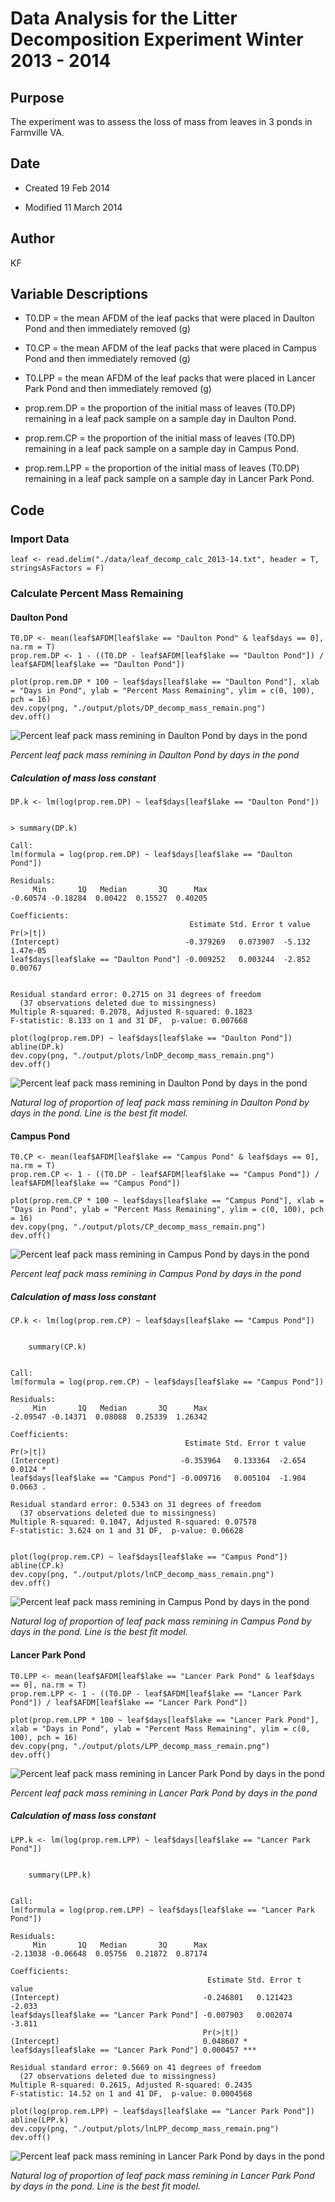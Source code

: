 # Data Analysis for the Litter Decomposition Experiment Winter 2013 - 2014

## Purpose

The experiment was to assess the loss of mass from leaves in 3 ponds in Farmville VA.

## Date

* Created 19 Feb 2014

* Modified 11 March 2014

## Author

KF

## Variable Descriptions

* T0.DP = the mean AFDM of the leaf packs that were placed in Daulton Pond and then immediately removed (g)

* T0.CP = the mean AFDM of the leaf packs that were placed in Campus Pond and then immediately removed (g)

* T0.LPP = the mean AFDM of the leaf packs that were placed in Lancer Park Pond and then immediately removed (g)

* prop.rem.DP = the proportion of the initial mass of leaves (T0.DP) remaining in a leaf pack sample on a sample day in Daulton Pond.

* prop.rem.CP = the proportion of the initial mass of leaves (T0.DP) remaining in a leaf pack sample on a sample day in Campus Pond.

* prop.rem.LPP = the proportion of the initial mass of leaves (T0.DP) remaining in a leaf pack sample on a sample day in Lancer Park Pond.


## Code

### Import Data

    leaf <- read.delim("./data/leaf_decomp_calc_2013-14.txt", header = T, stringsAsFactors = F)

### Calculate Percent Mass Remaining

#### Daulton Pond

    T0.DP <- mean(leaf$AFDM[leaf$lake == "Daulton Pond" & leaf$days == 0], na.rm = T)
    prop.rem.DP <- 1 - ((T0.DP - leaf$AFDM[leaf$lake == "Daulton Pond"]) / leaf$AFDM[leaf$lake == "Daulton Pond"])

    plot(prop.rem.DP * 100 ~ leaf$days[leaf$lake == "Daulton Pond"], xlab = "Days in Pond", ylab = "Percent Mass Remaining", ylim = c(0, 100), pch = 16)
    dev.copy(png, "./output/plots/DP_decomp_mass_remain.png")
    dev.off()

![Percent leaf pack mass remining in Daulton Pond by days in the pond](../output/plots/DP_decomp_mass_remain.png)

_Percent leaf pack mass remining in Daulton Pond by days in the pond_

##### Calculation of mass loss constant

    DP.k <- lm(log(prop.rem.DP) ~ leaf$days[leaf$lake == "Daulton Pond"])

~~~~

> summary(DP.k)

Call:
lm(formula = log(prop.rem.DP) ~ leaf$days[leaf$lake == "Daulton Pond"])

Residuals:
     Min       1Q   Median       3Q      Max 
-0.60574 -0.18284  0.00422  0.15527  0.40205 

Coefficients:
                                        Estimate Std. Error t value Pr(>|t|)
(Intercept)                            -0.379269   0.073907  -5.132 1.47e-05
leaf$days[leaf$lake == "Daulton Pond"] -0.009252   0.003244  -2.852  0.00767


Residual standard error: 0.2715 on 31 degrees of freedom
  (37 observations deleted due to missingness)
Multiple R-squared: 0.2078,	Adjusted R-squared: 0.1823 
F-statistic: 8.133 on 1 and 31 DF,  p-value: 0.007668 

~~~~

    plot(log(prop.rem.DP) ~ leaf$days[leaf$lake == "Daulton Pond"])
    abline(DP.k)
    dev.copy(png, "./output/plots/lnDP_decomp_mass_remain.png")
    dev.off()

![Percent leaf pack mass remining in Daulton Pond by days in the pond](../output/plots/lnDP_decomp_mass_remain.png)

_Natural log of proportion of leaf pack mass remining in Daulton Pond by days in the pond. Line is the best fit model._
    

#### Campus Pond

    T0.CP <- mean(leaf$AFDM[leaf$lake == "Campus Pond" & leaf$days == 0], na.rm = T)
    prop.rem.CP <- 1 - ((T0.DP - leaf$AFDM[leaf$lake == "Campus Pond"]) / leaf$AFDM[leaf$lake == "Campus Pond"])

    plot(prop.rem.CP * 100 ~ leaf$days[leaf$lake == "Campus Pond"], xlab = "Days in Pond", ylab = "Percent Mass Remaining", ylim = c(0, 100), pch = 16)
    dev.copy(png, "./output/plots/CP_decomp_mass_remain.png")
    dev.off()

![Percent leaf pack mass remining in Campus Pond by days in the pond](../output/plots/CP_decomp_mass_remain.png)

_Percent leaf pack mass remining in Campus Pond by days in the pond_

##### Calculation of mass loss constant

    CP.k <- lm(log(prop.rem.CP) ~ leaf$days[leaf$lake == "Campus Pond"])

~~~~

    summary(CP.k)


Call:
lm(formula = log(prop.rem.CP) ~ leaf$days[leaf$lake == "Campus Pond"])

Residuals:
     Min       1Q   Median       3Q      Max 
-2.09547 -0.14371  0.08088  0.25339  1.26342 

Coefficients:
                                       Estimate Std. Error t value Pr(>|t|)  
(Intercept)                           -0.353964   0.133364  -2.654   0.0124 *
leaf$days[leaf$lake == "Campus Pond"] -0.009716   0.005104  -1.904   0.0663 .

Residual standard error: 0.5343 on 31 degrees of freedom
  (37 observations deleted due to missingness)
Multiple R-squared: 0.1047,	Adjusted R-squared: 0.07578 
F-statistic: 3.624 on 1 and 31 DF,  p-value: 0.06628 


~~~~

    plot(log(prop.rem.CP) ~ leaf$days[leaf$lake == "Campus Pond"])
    abline(CP.k)
    dev.copy(png, "./output/plots/lnCP_decomp_mass_remain.png")
    dev.off()

![Percent leaf pack mass remining in Campus Pond by days in the pond](../output/plots/lnCP_decomp_mass_remain.png)

_Natural log of proportion of leaf pack mass remining in Campus Pond by days in the pond. Line is the best fit model._


#### Lancer Park Pond

    T0.LPP <- mean(leaf$AFDM[leaf$lake == "Lancer Park Pond" & leaf$days == 0], na.rm = T)
    prop.rem.LPP <- 1 - ((T0.DP - leaf$AFDM[leaf$lake == "Lancer Park Pond"]) / leaf$AFDM[leaf$lake == "Lancer Park Pond"])

    plot(prop.rem.LPP * 100 ~ leaf$days[leaf$lake == "Lancer Park Pond"], xlab = "Days in Pond", ylab = "Percent Mass Remaining", ylim = c(0, 100), pch = 16)
    dev.copy(png, "./output/plots/LPP_decomp_mass_remain.png")
    dev.off()

![Percent leaf pack mass remining in Lancer Park Pond by days in the pond](../output/plots/LPP_decomp_mass_remain.png)

_Percent leaf pack mass remining in Lancer Park Pond by days in the pond_

##### Calculation of mass loss constant

    LPP.k <- lm(log(prop.rem.LPP) ~ leaf$days[leaf$lake == "Lancer Park Pond"])

~~~~

    summary(LPP.k)


Call:
lm(formula = log(prop.rem.LPP) ~ leaf$days[leaf$lake == "Lancer Park Pond"])

Residuals:
     Min       1Q   Median       3Q      Max 
-2.13038 -0.06648  0.05756  0.21872  0.87174 

Coefficients:
                                            Estimate Std. Error t value
(Intercept)                                -0.246801   0.121423  -2.033
leaf$days[leaf$lake == "Lancer Park Pond"] -0.007903   0.002074  -3.811
                                           Pr(>|t|)    
(Intercept)                                0.048607 *  
leaf$days[leaf$lake == "Lancer Park Pond"] 0.000457 ***

Residual standard error: 0.5669 on 41 degrees of freedom
  (27 observations deleted due to missingness)
Multiple R-squared: 0.2615,	Adjusted R-squared: 0.2435 
F-statistic: 14.52 on 1 and 41 DF,  p-value: 0.0004568 

~~~~

    plot(log(prop.rem.LPP) ~ leaf$days[leaf$lake == "Lancer Park Pond"])
    abline(LPP.k)
    dev.copy(png, "./output/plots/lnLPP_decomp_mass_remain.png")
    dev.off()

![Percent leaf pack mass remining in Lancer Park Pond by days in the pond](../output/plots/lnLPP_decomp_mass_remain.png)

_Natural log of proportion of leaf pack mass remining in Lancer Park Pond by days in the pond. Line is the best fit model._

